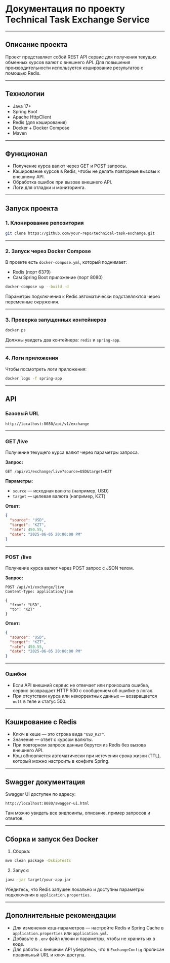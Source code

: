 # Документация по проекту **Technical Task Exchange Service**

---

## Описание проекта

Проект представляет собой REST API сервис для получения текущих обменных курсов валют с внешнего API. Для повышения производительности используется кэширование результатов с помощью Redis.

---

## Технологии

* Java 17+
* Spring Boot
* Apache HttpClient
* Redis (для кэширования)
* Docker + Docker Compose
* Maven

---

## Функционал

* Получение курса валют через GET и POST запросы.
* Кэширование курсов в Redis, чтобы не делать повторные вызовы к внешнему API.
* Обработка ошибок при вызове внешнего API.
* Логи для отладки и мониторинга.

---

## Запуск проекта

### 1. Клонирование репозитория

```bash
git clone https://github.com/your-repo/technical-task-exchange.git
```

---

### 2. Запуск через Docker Compose

В проекте есть `docker-compose.yml`, который поднимает:

* Redis (порт 6379)
* Сам Spring Boot приложение (порт 8080)

```bash
docker-compose up --build -d
```

Параметры подключения к Redis автоматически подставляются через переменные окружения.

---

### 3. Проверка запущенных контейнеров

```bash
docker ps
```

Должны увидеть два контейнера: `redis` и `spring-app`.

---

### 4. Логи приложения

Чтобы посмотреть логи приложения:

```bash
docker logs -f spring-app
```

---

## API

### Базовый URL

```
http://localhost:8080/api/v1/exchange
```

---

### GET /live

Получение текущего курса валют через параметры запроса.

**Запрос:**

```
GET /api/v1/exchange/live?source=USD&target=KZT
```

**Параметры:**

* `source` — исходная валюта (например, USD)
* `target` — целевая валюта (например, KZT)

**Ответ:**

```json
{
  "source": "USD",
  "target": "KZT",
  "rate": 450.55,
  "date": "2025-06-05 20:00:00 PM"
}
```

---

### POST /live

Получение курса валют через POST запрос с JSON телом.

**Запрос:**

```
POST /api/v1/exchange/live
Content-Type: application/json

{
  "from": "USD",
  "to": "KZT"
}
```

**Ответ:**

```json
{
  "source": "USD",
  "target": "KZT",
  "rate": 450.55,
  "date": "2025-06-05 20:00:00 PM"
}
```

---

### Ошибки

* Если API внешний сервис не отвечает или произошла ошибка, сервис возвращает HTTP 500 с сообщением об ошибке в логах.
* При отсутствии курса или некорректных данных — возвращается `null` в теле и статус 500.

---

## Кэширование с Redis

* Ключ в кеше — это строка вида `"USD_KZT"`.
* Значение — ответ с курсом валюты.
* При повторном запросе данные берутся из Redis без вызова внешнего API.
* Кэш обновляется автоматически при истечении срока жизни (TTL), который можно настроить в конфиге Spring.

---

## Swagger документация

Swagger UI доступен по адресу:

```
http://localhost:8080/swagger-ui.html
```

Там можно увидеть все эндпоинты, описание, пример запросов и ответов.

---

## Сборка и запуск без Docker

1. Сборка:

```bash
mvn clean package -DskipTests
```

2. Запуск:

```bash
java -jar target/your-app.jar
```

Убедитесь, что Redis запущен локально и доступны параметры подключения в `application.properties`.


---

## Дополнительные рекомендации

* Для изменения кэш-параметров — настройте Redis и Spring Cache в `application.properties` или `application.yml`.
* Добавьте в `.env` файл ключи и параметры, чтобы не хранить их в коде.
* Для работы с внешним API убедитесь, что в `ExchangeConfig` прописан правильный URL и ключ доступа.
